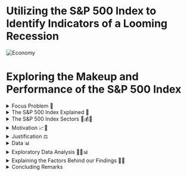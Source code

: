 # Utilizing the S&P 500 Index to Identify Indicators of a Looming Recession 

![Economy](https://user-images.githubusercontent.com/118006806/215334934-ee6f035e-20c4-4405-9f8d-6d1c1c6f03b4.jpg)

# Exploring the Makeup and Performance of the S&P 500 Index 

<details>
  <summary>Focus Problem 🚩</summary>

## *Focus Problem* 🚩
  
<img width="1274" alt="Screen Shot 2023-01-25 at 2 43 16 PM" src="https://user-images.githubusercontent.com/118006806/214593322-df7b3887-898c-4ef2-b270-2be5f929ea04.png">

*How could we provide readers with a way to filter thousands of articles that only pertain to the equities listed within the S&P 500 Index and inform less-experienced investors about the makeup of the index? What does our analysis of the index show us about the health of the economy?*

</details>

<details>
  <summary>The S&P 500 Index Explained 🔑</summary>

## *The S&P 500 Index Explained* 🔑
The Standard and Poor's 500 Index is market-capitalization-weighted index of the 500 largest publicly traded U.S. companies. In essence, this weighting system measures companies through multiplying the equity price with shares outstanding. This weighting system is able to provide a "valuation" of these companies, thus putting the 500 most valuable publicly traded companies within the Index. Additionally, the Index is dynamic - meaning it's composition is  *always* changing alongside the market. Some companies may lose enough value to fall out of the index while others may increase their value enough to make their way in. However, it is widely believed within the financial sector that this index is one of the best gauges of the health of the economy due to it's depth and weighting. This depth can be seen through it's representation of various sectors which includes: technology, healthcare, financials, real estate, energy, materials, consumer discretionary, industrials, utilities, consumer staples, and commuications. Because of it's ability to gauge the health of the economy, we found the S&P 500 index to be an important resource to investors and economists when determining the state of the economy. 

</details>

<details>
  <Summary>The S&P 500 Index Sectors 🔨💰💡</summary>
  
  ## *Sectors Explained* 🔨💰💡
  The S&P 500 Index is made up of the following 11 sectors:
  1. **Technology** 🖥️
  : Includes the development or manufacturing of technology-related goods and services. This can span from software services to hardware such as a laptop or gaming console.
  2. **Healthcare** 🏥
  : Includes pharmaceutical companies, health-care related services, or companies who create medical supplies and equipment. It is important to note that typically these companies' performance are not contingent on the perfromance of the economy as a whole. Typically, healthcare outperforms other sectors during times in which a recession is looming. 
  3. **Financials** 🏦
  : Includes a wide variety of industries including banks, investing services, credit unions, mortgage companies, credit card compmanies, and insurance companies. The financials sector is vast, as there is much variety in the services provided within the market. 
  4. **Real Estate** 🏘️
  : Includes realty agencies, property management companies, and real-estate investment trusts (REITs). This sector is typically not affected by the perfomance of stocks within the market, however they are incredibly sensitive to increases in interest rates. As interest rates rise, consumption and demand for real-estate typically falls, thus decreasing the sectors performance. 
  5. **Energy** ⚡
  : Includes the production and distribution of energy. This can span from solar power, electricity, gas, or even off-shore wind turbines. This sector is *very* sensitive to economic and supply-demand movements, as when demand falls, prices will generally fall alongside with it. We could observe this during the pandemic, as less people wwre traveling and more were staying home, driving down the cost of gasoline to historic lows. 
  6. **Materials** 🪵
  : Includes companies involved with the production, distribution or sourcing of raw materials. This sector is similar to the energy sector, as it is extremely dependent on supply-demand movements within the market. As demand increases, prices increases and vice versa. 
  7. **Consumer Discretionary** 🎒
  : Includes companies who provide consumers with normal or luxury goods, such as entertainment, travel, and hospitality. This sector is heavily dependent on the performance of the economy. During a prosperous economy, conumers will consume more goods within thius sector, however during a recession, consumers will consume less, therefore dirivng down the performanc eof this sector.
  8. **Industrials** 🏭
  : Includes companies involved with transportation or manufacturing goods. Similar to energy and materials, this sector is very reliant on the economy, as with rising demand, prices will increase and vice versa. 
  9. **Utilities** 💡
  : Includes companies who distribute gas, electricity, water, etc. to *households* and *firms*. Similar to healthcare, utlities are almost entirely unaffected by the economy, as they are an essential good. People and businesses need these goods in order to function, thus marking utilities as a very constant performing sector.
  10. **Consumer Staples** 🛍️
  : Includes companies who consumers purchase essential goods from such as groceries, hygenie products, etc... Similar to healthcare and utilities due to the fact that these goods are *essential* to consumers and regardless of the performance of the economy, they will still be consumed at an almost constant rate.
  11. **Communications** 📱
  : Includes companies who provide communication services in some way, such as cellular service providers, phone services, internet providers, or even cable television. This sector is somewhat reliant on the performance of the economy, as consumers will be driven to consume less of the good when prices increase or move to a cheaper option when an ecnomic downturn is present. 

</details>

<details>
  <summary>Motivation 📈🚀</summary>

## *Motivation* 📈🚀
The financial sector is an integral part of the economy and it is what drives the global capital markets. Having such an influence on the economy of not just individual countries, but the world collectively, the financial sector is what brings together most countries regardless of politics, beliefs, or background. In order to better understand why the economy is the way it is, we wanted to look deeper into some of the factors that are driving the world markets. Through analyzing the Standard and Poor's 500 (S&P 500) Index, we would be able to give a snapshot of the current market as this index provides the top 500 U.S.-listed equities by market capitalization. Given these large-scale corporations, we will be able to provide our audience with a summary of the overall health of the economy and financial sector. Especially as of now, this is extremely relevant as many large financial institutions and global economies are bracing for what could be the next possible "large-scale" recession. This information could help our readers understand why the market is performing the way it is and potentially what to expect in the coming months. By providing readers with this information, we could help mitigate bad investment practices and potentially provide resources that could help investors decide upon investment opportunities within the market. 
  
</details>

<details>
  <summary>Justification ⚖️</summary>
  
## *Justification* ⚖️
  
Our project is relevant to both economists, investors, and everyday citizens, as the possibility of a recession is able to impact people on all levels throughout the economy. By giving readers a central hub where articles are able to be drawn while also providing real-time data on the composition and perfomance of the index, we will be able to provide resources to our readers in which the events leading up to either a recession or slow-down will be observable and understood. When trying to understand why the economy is performing the way it is, economists are interested in geopolitical variables and monetary/fiscal policy changes, which are provided through the NYT Articles API. Additionally, both economists and investors will be interested in the perfomance of the S&P 500 Index, as this index provides a reliable gauge on the health of the economy. 
  
</details>


<details>
  <summary>Data 📊</summary>

## *Data* 📊
By using the New York Times API, we will be able to provide readers with both quantitative and qualitative resources to complement each other. Through using New York Times' "Market Overview" section, readers will be able to observe the quantitiative side of the market, observing the perfomance of the various sectors and individual equities within the S&P 500 Index. Through the use of the New York Times Articles API, readers will be provided with an assortment of articles between January 1st, 2022 and March 31st, 2023 (end of Q1), in order to gain a general understanding of why the market is where it's at in terms of perfomance and overall economic health. As a recession looms, many people who are not necessarily up to date on the markets will be able to obtain a brief understanding of the events leading up to the state of the global economy now. 

### *Preliminary Challenges* 🏃
Before choosing our data sources, we had to identify and address several problems that ultimately led to the evolution of our project. The first problem that we encountered was the structure of the S&P 500 Index itself, where U.S.-listed equities within the Index change daily according to each corporations' market capitalization. This means that if the value of a corporation drops enough, they can be replaced with the next largest corporation by market capitalization. This poses a problem as there is simply too much volatility in the market, meaning that there is so much movement that it is extremely difficult to collect and analyze real-time data as the Index is dynamic. This led us to morph our project into creating a "snapshot" of the Index's performance over the a window of about 1.25 years (Jan. 1st 2022 to March 31st 2023). This snapshow would help us give the reader a sense of the *overall* health of the economy, rather than just one Index within the exchange. As many large corporations are driving the global economy, analyzing the health of these corporations could help give the reader a general sense of how the economy is shaping, as within big tech, we are now seeing a wave of mass-layoffs that haven't been seen since the 2008 global financial crisis. This 1.25 year snapshot will allow readers to see some of the events that have led up to the state of the global economy, whether it's interest rate hikes, inflation, or even corporations missing EPS (earnings per share) expectations, these variables will be accessible to the reader and help give some underlying context on the matter. The second major challenge we faced were the data sources, as we orignially planned on using Kaggle, a subsidiary of Google, however after researching the reliability of this resource, we decided to not use Kaggle as we wanted to provide readers with accurate and up-to-date information such as an accredited news source such as NYT and SlickCharts, who provide real times data on these sources. In addition to SlickCharts, in order to obtain information on the various sectors that make up the S&P 500 Index, we will be using Wikipedia, as they provide real-time data on the index with sector information about each equity that will be useful when analyzing the makeup of the index.

### *Snippets of Code Used to Search API For Articles Containing S&P 500* 👨‍💻
 
  ```js
  import requests
import json

### GET ARTICLES MATCHING OUR QUERY ###
def get_url(q, begin_date, end_date):
    url = ("https://api.nytimes.com/svc/search/v2/articlesearch.json?q={0}&begin_date={1}&end_date={2}&api-key=GAgkTBB83AC0GwrrTCDTbUxv8R09Dq41".format(q, begin_date, end_date))
    return url

print("Querying NYTimes API...")
r = requests.get(get_url('S&P500', 20220101, 20230331))
print("Status Code returned {0}".format(r.status_code))
print("Data returned: ")
print(r.json()['response']['docs'])
  
  ```
By using the New York Times API, we can search for articles from January 1st to the end of Quarter 1 2023 in order to effectively gain a glimpse into the major news headlines that show the health of the market and the financial sector. The next step to present our data is to begin to parse and clean this data in order to give readers a cleaner, structured, and more organized compisition of articles. The next step will require the use of "Pandas" in order to clean up this data and present an appropriate format to our readers, as the response generated a mass of various text that will need to be parsed.
  
### *Using "Pandas" 🐼 to Structure and Clean our Data* 
  
By using the New York Times API, we can parse information to *only* provide articles on the **S&P 500 Index** as well as various other supporting articles that effect the perfomance of either the index or the market as a whole. Other queries include **markets, economy, and central banking** in which we are able to analyze some of the factors that can effect the perfomance of the market. Many equities can be affected by not only internal factors but also external ones, requiring the use of these queries. By parsing information for these queries, we are able to provide the readers with a more broader macroeconomic context, as policies from all over the world can affect the economy as a whole. The overall theme here is that the market has **many** variables that can affect perfomance **daily**.
  
 ```js
  import pandas as pd
df = pd.json_normalize(r.json()['response']['docs'])
  df
  
  ```
  
By using "Pandas" 🐼, we are able to display the data into a chart, allowing for a more cleaner and accesible method to viewing the articles pulled that match our query.  
  
### *Webscraping SlickCharts 📊 for S&P 500 Index Performance 🏋️*

Now that relevant articles are pulled from the NYT API, we must now find the relevant data containing company name, ticker symbol, weight (market capitalization), current price, change in price from day prior, and finally the percentage change in price. To do so, we will be webscraping SlickCharts for data on the S&P 500 Index. To do so, we will need to use a combination of BeautifulSoup 🥣 (which parses the data we want), Pandas 🐼 (which structures and organizes this data to be more streamline), and also Cloudscraper ☁️ (in order to bypass cloudfare's "anti-bot" page). By utilizing these three components, we are able to present this data within a table, organized for our readers to examine.

While writing the code, we ran into an issue in which SlickChart's was detecting our webscraping as a bot. In order to bypass Cloudfare's bot detection, I used a tool called Cloudscraper ☁️, in which it bypasses this bot detection and is able to run the script and pull the relevant data ot be analyzed. By opening up the terminal and typing:

```js
pip install cloudscraper

 ```
Once Cloudscraper ☁️ is installed, we are ready to pull data!

```js
from bs4 import BeautifulSoup
import pandas as pd
import cloudscraper

url = 'https://www.slickcharts.com/sp500'
scraper = cloudscraper.create_scraper(browser = 'chrome') # you can try 'firefox' here too?
page = scraper.get(url).text  # get the raw html text
soup = BeautifulSoup(page, 'html.parser') # convert html text to BeautifulSoup object

table1 = soup.find('table', class_='table-borderless') # get the first table
table1_head = table1.find_all('th') # isolate the head since this has the column headers we want
table1_body = table1.find('tbody') # isolate table body since this has the data aka "guts"

# Get headers of table (i.e., #, Company, Symbol, etc)
headers = []
for i in table1_head:
    # extract just the value using .string (i.e., Company, Symbol, etc) and clean it up
    headers.append(i.string.text.strip())

# Get the "guts" aka all data 
all_data = []  # set up a list where we'll store our final data
rows = table1_body.find_all('tr') # get all the rows first, in each row there will be data
for row in rows:  # loop through each row
    cols = row.find_all('td') # in the given row, find the data we'll need
    cols = [ele.text.strip() for ele in cols] # extract the data for the given row and clean it up
    all_data.append([ele for ele in cols]) # add the current data to our python list called "all_data"

# Print everything out
print(headers)
for item in all_data[:10]: # [:10] means go through the first 10 items in the list, can change to 20, etc
    print(item)
    
   ```
By combining these elements, we are able to pull all relevant data from the website in order to give our readers a "snapshot" of the health of the market, as the S&P 500 Index holds a large foothold and influence over the global markets. Typically when the S&P 500 Index underperforms, the market as a whole tends to follow the same trends, as most of the financial markets are driven by behavior (either bullish or bearish). 

</details>

<details>
  <summary>Exploratory Data Analysis 🔭🔬📊</summary>
  
## *Exploratory Data Analysis 🔭🔬📊*
  
### *Further Analysis of the S&P 500 Index*
  
Now that we have a general understanding of the equities that make up the S&P 500 Index, we wanted to show our readers the various sectors this index covers in order to provide them with an additional understanding of the sectors that are performing well and those that are beginning to falter, as the performance of different sectors allows us to gauge the health of the economy. In order to find the sectors that makeup the index, we must once again webscrape, however this time we will be using Wikipedia, as the other resources provided fail to state the sectors that form the S&P 500 Index. We are able to pull this information by opening the terminal and typing:
  
```js
  
  # import the required libraries
import requests
from bs4 import BeautifulSoup
url = 'https://en.wikipedia.org/wiki/List_of_S%26P_500_companies'
# sending a request to the site
page = requests.get(url)
# parsing the content
soup = BeautifulSoup(page.content, 'html.parser')
table = soup.find('table', {'class': 'wikitable sortable'})
  
  ```
  
Now that we pulled the required information, we need to create a DataFrame by utilizing Pandas 🐼, in which we will type into the terminal:
  
  ```js
  
  import pandas as pd
# Extract data from wikipedia 
rows = table.find_all('tr')
data_list = []
for row in rows:
    data = row.find_all('td')
    try:
        company = data[0].find('a').get_text()
        sector = data[3].get_text()
        data_list.append([company, sector])
    except:
        pass

# Create DataFrame
df = pd.DataFrame(data_list, columns=['Company', 'Sector'])
print(df)

   ```
  
  Once we input and run the code, a DataFrame is produced in which each individual equity's sector is defined and structured within a table. Now, we want to find the various sector names that makeup the S&P, rather than search the entire index for this information. We will do so by typing the following within the terminal:
  
   ```js
  df['Sector'].unique()
   ```
Now we are able to see the individual sectors that makeup the index, rather than searching through all of the equities. Knowing the individual sectors is important to us, as we want to be able to examine how different macroeconomic variables within the news may affect the health of not just the economy as a whole, but potentially even just sectors. For example, new healthcare regulations may affect the health sector or growing anti-trust laws may affect big tech. This information is vital for us in order to give our readers resources to determine the overall state of the economy/sectors. 
  
Next, we want to be able to identify the number of equities within each sector, as this will help us determine top perfomring sectors (those with the highest nuber of equities in the index) or the lowest perfroming sectors (those with the least number of equities in the index). We will do so by typing the following code in the terminal:
  
   ```js
  # Group data by sector and count the number of firms in each sector
sector_count = df.groupby('Sector').size()
# Convert this dataframe to a dictionary
sector_count = sector_count.to_dict()
#Counting the number of firms per sector
sector_count = df['Sector'].value_counts()
sector_count
  ```
  
This code will give us the amount of equities within the exchange in each individual sector, which will help us find what we were looking for in the paragraph above. 
  
 ### *Structuring Data Visualizations Using Madplotlib & plotnine* 📊
 
Although we have pulled our data, we still need to provide our readers with visualizations that will display this infomation. Visualizations are crucial to our data analysis as they provide an avenue to analyze data in a clean and concise manner that is able to quickly show patterns or correlations between variables. In order to provide our readers with these visualizations, we will utilize Madplotlib and plotnine, plotting libraries used to analyze data extracted using Python 🐍. First, we will be creating a bar chart using plotnine, in which we will write the following code within the terminal in order to get the prices of the top 10 firms:
  
  ```js
 #Creating a bar chart using plotnine
from plotnine import *

# Create the bar chart using price data
print(ggplot(df_10[['Symbol', 'Price']], aes(x='Symbol', y='Price')) + \
    geom_bar(stat='identity') + \
    ggtitle('Prices of the Shares of the Top 10 Firms') + \
    xlab('Company') + \
    ylab('Price'))
   ```
  
By utilizing this code, we are able to output a bar chart that looks like this:
  
![prices of top 10 plotnine](https://user-images.githubusercontent.com/118006806/216029983-68802a02-07ea-47e1-ab80-df6f9f64be84.png)

Alternatively, we can show the proportion of the equities that makeup the S&P 500 Index by using plotnine by creating a donut chart, in which we write the following code within the terminal: 
  
  ```js
  import squarify
import matplotlib.pyplot as plt

# Group the data by sector and count the number of companies in each sector
sector_count = dfsi.groupby('sector').size().reset_index(name='counts')

# Plot the treemap
squarify.plot(sizes=sector_count['counts'], label=sector_count['sector'], alpha=.7)

# Show the plot
plt.axis('off')
plt.show()
   ```
By using Madpoltlib we are able to output a tree map that represents the sector composition that looks like this:
  
![top 10 tree map](https://user-images.githubusercontent.com/118006806/216030756-d8e5e3cd-18f7-430a-a269-1d07d6ed8a0a.png)

After observing both prices and the proportion of equities that makeup the various sectors within the index, it is now clear that five sectors dominate the market, which are: technology, industrials, financials, healthcare, and consumer discretionary. This gives us a new persepctive when understanding the market, as due to having more equtiies with higher market capitalization within these five sectors, it is clear that the current macroeconomic environment is allowing for these sectors to grow and the remaining sectors to lag behind.  

### *Analyzing the Top 10 Firms*

Now that we understand the general makeup of the S&P 500 Index, we want to be able to show all relevant information pertaining to the top 10 equities in order to fully understand if there is a general trend showing that there is in fact, a top performing sector. To do so, we will examine the top 10 equities within the index (the firms with the largest market capitalization). 

By using the existing dataframe we formed using Pandas 🐼, we will now look for *only* the top 10 equities within the index. To do so, we will type the following within the terminal:

```js
#Change the Price and Change values from an object to a numeric datatype
df['Price'] = pd.to_numeric(df['Price'], errors='coerce')
df['Chg'] = pd.to_numeric(df['Chg'], errors='coerce')

#Remove the Percentage Symbol and Brackets from the percentage change column
df['% Chg'] = df['% Chg'].str.replace('%', '')
df['% Chg'] = df['% Chg'].str.replace('(', '')
df['% Chg'] = df['% Chg'].str.replace(')', '')

#Sort the firms by price in descending order
df.sort_values("Price", ascending=False, inplace=True)

#Print the data for the top 10 firms
print(df.head(10))

#Create a new dataframe with the data for just the top 10 firms
df_10 = df.head(10)

print(df_10)

#checking for missing values with new dataframe
df_10.isna().sum()
```

We faced some challenges with the data. Firstly, the price data was an object datatype rather than a numeric data type (e.g. float, int) which we needed to sort the data in terms of price. Furthermore, the percentage change column had a percentage sign next to each figure and this string value needed to be removed. By running the following code, we are able to convert the data from the previous dataframe into numeric data and sort the firms by price in descending order in order to give us a new dataframe containing just the top 10 firms. This new dataframe will allow us to look even further into the top performing firms and hopefully draw connections to which sectors may be outperforming others. 

#### *Changes in Prices from the Top Firms*

In order to gauge the health of the economy, we must build off of the data we obtained regarding the top 10 equities' price by analyzing the discrepencies in prices. Observing the changes in prices is vital to be able to understand how volatile the market. Volatility suggests that there is a lot of activity within the market (i.e. significant amounts of buying and selling) which suggests something either *bullish* or *bearish* is happening within the markets. If many of these firms within a cyclical sector are exhbiting negative returns, this suggests a recession may be on the way, whereas if there are positive returns for firms within a non-cyclical sector, this may also suggest that a ression is on it's way. The only instance in which we can definitively say that an economy is growing are when cyclical sectors are performing well, as their performnace is tied to the health of the economy. 

To observe this, we must find and display the change in prices of the top 10 firms. To do so, we will once again be using plotnine to visually display our findings and type the following within the terminal: 

```js
#Creating a bar chart for the price change 
print(ggplot(df_10[['Symbol', 'Price Change']], aes(x='Symbol', y='Price Change')) + \
    geom_bar(stat='identity') + \
    ggtitle('Price Change of the Shares of the Top 10 Firms') + \
    xlab('Firm') + \
    ylab('Price Change'))
```

By using Madplotlib, we are able to create a bar graph displaying the prices of the top 10 firms which looks like:

![bar chart top 10 price changes](https://user-images.githubusercontent.com/118006806/216033461-390bf3fe-f5fc-493e-8c29-499f0ecc00cb.png)

Now that we are able to observe the price discrepencies within the top 10, we are able to see how the top equities are holding up. 

Although we may be able to see price changes, percent changes will be able to effectively display these discrepencies relative to the equities' existing prior price point. This will help us gauge the extent to which the proportion of it's value has either *fallen* or *risen*. 
  
To find this, we will once again use plotnine to create a plot chart by writing the following within the terminal:
  
  ```js
#chart to show percentage change
print(ggplot(df_10[['Symbol', 'Percentage Change']], aes(x='Symbol', y='Percentage Change')) + \
    geom_count(stat='identity') + \
    scale_y_discrete() + \
    ggtitle('Percentage Change in the Price of the Shares of the Top 10 Firms') + \
    xlab('Company') + \
    ylab('Price'))
  ```
  
Which outputs: 
  
![plot chart](https://user-images.githubusercontent.com/118006806/216034945-a9b24f93-3c8a-44f7-a37d-5ff6e6092e2d.png)

From this we can now be able to effectively show the discrepencies in prices relative to the firms prior price. Through this visualization, it is clear that there is a very contrasting market, as many firms are exhibiting positive growth, while others are experiencing a slowdown or even negative price movements. 
  
#### *Sector Composition of the Top 10 Firms*
  
For investors and economists, understanding the perfomance of different sectors is crucial to understanding why the economy and markets are behaving how they are. For example, the price of industrial equities may be performing well at the end of the COVID-19 Pandemic due to the supply chain issues, thus driving prices up. Additionally, the war in Ukraine may be putting pressure on the energy sector as there is a very limited supply of natural gasses, thus increasing the prices of equities within the energy sector. To be able to observe similar effects within the market, we will be looking at the composition of the top 10, followed by the top 20 equities within the S&P 500, as we may be able to draw the same conclusions with the sectors within this dataset. 
  
To find this, we must once again create a new dataframe, in which the composition of the top 10 equities are displayed within a bar 📊 and pie chart 🥧. Through these charts, we will be able to visualize the varying performances of each sector, as the sectors with the most equities within the top 10 will be seen as the top performing sectors, and the sectors with the least equities from the top 10 will be seen as "underperfomers". To form these charts, we will input the following within the terminal:
  
   ```js
  symbols = top_firm_symbol
#make a dataframe containing the sector information for the top 10 firms
import pandas as pd
from yahooquery import Ticker


tickers = Ticker(symbols, asynchronous=True)

datasi = tickers.get_modules("summaryProfile quoteType")
dfsi = pd.DataFrame.from_dict(datasi).T
dataframes = [pd.json_normalize([x for x in dfsi[module] if isinstance(x, dict)]) for
module in ['summaryProfile', 'quoteType']]

dfsi = pd.concat(dataframes, axis=1)

dfsi = dfsi.set_index('symbol')
dfsi = dfsi.loc[symbols]

print(dfsi[['industry', 'sector']])
   ```

This will create a new dataframe and segregate the data into just the top 10 equities and list the sector composition, which appears as:
  
  ```js
                           industry               sector
symbol                                                      
ORLY                    Specialty Retail   Consumer Cyclical
REGN                       Biotechnology          Healthcare
BLK                     Asset Management  Financial Services
EQIX                      REIT—Specialty         Real Estate
TDG                  Aerospace & Defense         Industrials
AVGO                      Semiconductors          Technology
TMO               Diagnostics & Research          Healthcare
GWW              Industrial Distribution         Industrials
HUM                     Healthcare Plans          Healthcare
MSCI    Financial Data & Stock Exchanges  Financial Services
   ```
  
Now that a dataframe is created, we want to be able to organize this information into a table where it is easy to determine which sectors have the highest proportion of the top 10 equities, however we must first put this data into numerical form, where we are able to graph this information. To do so, we will try and find the number of equities within each sector by writing:
  
  ```js
  #Find how many firms are in each sector
dfsi.groupby('sector').size()
  ```
Which will give us an output of:
  
   ```js
  sector
Consumer Cyclical     1
Financial Services    2
Healthcare            3
Industrials           2
Real Estate           1
Technology            1
dtype: int64
  ```
Now that we have numerical data, we are able to create the charts and structure our data into visualizations. By using Madplotlib again, we will be able to achieve this by writing the following within the terminal:
  
  ```js
  #Plot this data in a pie chart and a bar chart
dfsi.groupby('sector').size().plot(kind='bar')
plt.title("Number of Firms Per Sector, among the top 10 firms")
plt.show()
dfsi.groupby('sector').size().plot.pie(autopct='%.2f', figsize=(5,5))
plt.title("Proportion of sectors among the top 10 Firms")
  ```
  
Which will give us an output of:
  
![bar chart of top 10](https://user-images.githubusercontent.com/118006806/215081530-b9ccb90b-2166-49f7-8f4b-0598841a7823.png)

![pie chart of top 10](https://user-images.githubusercontent.com/118006806/215081559-3c0135ee-4323-4152-9c6f-69d2b3499075.png)

From this data we can see somewhat of a normal distrubution curve, in which financial services, healthcare, and industrials sectors appear to make up the majority of the index. Although this may show that the majority of these equities are within these three sectors, the sample size proves to be a challenge as 10 equities trying to represent 11 sectors is not an optimal method of trying to find performance. In order to see a more accurate representation, we will increase the sample size to 20, as we do not want to include a majority of the index in order to ensure that we analyze the *top* performers. We will run the same code, however now we will replace the numerical value of "10" for "20" and ger the following outputs:
  
  ![bar chart top 20](https://user-images.githubusercontent.com/118006806/215083365-163cfa58-24ed-4774-9eb2-0a36b665e8c0.png)

  ![pie chart top 20](https://user-images.githubusercontent.com/118006806/215083407-31964905-f56f-4792-83fc-9edd21c3990d.png)

By increasing the sample size, there is now a clear distinction in datasets, as similar to the dataset prior, both healthcare and industrials sectors contain more equities within the top 20 than any other sector. Additionally, we can see which sectors are underperfomring as real estate, technology, and consumer discretionary seem to be lagging behind the rest. This may suggests that there are currently issues ongoing within the market that are affecting these sectors, which we will dive into next. 

</details>

<details>
  <summary>Explaining the Factors Behind our Findings 🤔❔</summary>
  
## *Explaining the Factors Behind our Findings* 🤔❔

### *Top Performing Sectors*
After observing the data, it is clear that healthcare and industrials are performing well. However, why is this? Healthcare has historically been dominant within the index, as within the U.S., prices are exorbitantly high and there will constantly be a need for innovation in treatment. On average, Americans spend over $4.3 trillion a year on healthcare, which is roughly $12,000 per person per year within the U.S. (Centers for Medicare and Medicaid Services). Due to historic trends, this performance is no surprise. For industrials, however, this is a much different story. Coming out of the pandemic, the U.S., including the vast majority ofthe world, faced supply-chain issues. With a shortage of truck drivers, bottleneck issues, and a high demand for goods used in construction caused the prices of these goods (including the valie of the corporations themselves) to skyrocket. Although suply-chain issues have cooled, issues are still prevelant and driving prices to skyrocket. 
  
### *Bottom Performing Sectors*
On the other hand, real estate has taken a severe hit this year following the Federal Reserve's decision to increase interest rates to historic highs, as we have been seeing increases reaching increments as high as 0.75% per month, to where the Fed Funds Rate is 4.33%. The Fed Funds Rate is symbolic within the market, as an increase in interest rates from the Fed signal a looming recession and more money being taken out of the money supply. One of the ways in which money is being taken out of the money supply is through mortgage rates, in which the 30-year fixed-mortgage rate is 6.45%, the highest since the 2008 global financial crisis. This is causing demand for the housing and real-estate market to fall sharply, affecting the value of the equities within the real-estate sector. As for technology, big tech has seen a massive increase in growth even throughout the pandemic, however with growing concerns over anti-trust laws with Meta, Google, Apple, and now Microsoft after their acquisition of Activision Blizzard, tech has taken an extreme hit in valuation. Coupled with increasing interest rates and a rising probability of recession, mass layoffs have been taking place in which between 3-10% of these big tech companies' workforce are being let go. This suggests that these companies are bracing for what could be the next "big" recession, as they are prepping for cost management through layoffs. Lastly, consumer discretionary (non-essential goods for consumption) are now being viewed as normal goods during a time in which fears of a recession are growing. At times in which consumers face a possible recession, historically consumers have decreased their consumption and saved more, thus causing the value of these equities and the sector as a whole to fall. Additionally, consumers are now being pushed towards to consuming inferior goods (those in which are cheaper) as they are undergoing the "substitution effect" (when the price of one good increases, consumption of the cheaper good increases). 
  
</details>

<details>
  <summary>Concluding Remarks</summary>

### *Concluding Remarks*

Our findings align closely to the patterns that are occuring within the market right now. As discussed, healthcare and industrials have seen massive growth over the last 1.25 years when compared to the underperforming sectors such as real estate, tech, and consumer discretionary. The COVID-19 pandemic shook the world and it's affects are still being felt heavily within the financial markets today. The massive stimulus programs helped promote consumption during a time in which consumers were sheltered and saving money, however this only helped create a new worry: inflation. Both the UK and the US, as well as the vast majority of other developed markets experienced an inflation crisis in which central banks heightened rates to historic highs. These rates indirectly negatively impacted the housing market, the tech sectors, as well as consumer spending, as seen from the performance of these sectors within the Index. Although the global capital markets have yet to see a slowdown in GDP growth, concerns are still high as fears of recession begin to loom. It is too early to decide whether or not a recession is to come, however indicators are pointing to a high likelihood that we may experience a brief recession in the next few quarters. 

It is important to note for investors that an underperforming market and recessions are perfect opportunities to help kickstart investing, as prices of equities reach historic lows and once we emerge from a recession prices will readjust to normal levels. Although many fear recession, it is a great opportunity to learn about trends within the market and consider the many different variables that go into the performance of not just an invdidual sector or index, but the economy as a whole. 

</details>
